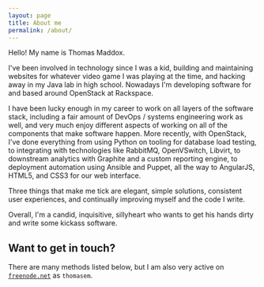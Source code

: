 ```yaml
---
layout: page
title: About me
permalink: /about/
---
```


Hello! My name is Thomas Maddox.

I've been involved in technology since I was a kid, building and maintaining websites for whatever video game I was playing at the time, and hacking away in my Java lab in high school. Nowadays I'm developing software for and based around OpenStack at Rackspace.

I have been lucky enough in my career to work on all layers of the software stack, including a fair amount of DevOps / systems engineering work as well, and very much enjoy different aspects of working on all of the components that make software happen. More recently, with OpenStack, I've done everything from using Python on tooling for database load testing, to integrating with technologies like RabbitMQ, OpenVSwitch, Libvirt, to downstream analytics with Graphite and a custom reporting engine, to deployment automation using Ansible and Puppet, all the way to AngularJS, HTML5, and CSS3 for our web interface.

Three things that make me tick are elegant, simple solutions, consistent user experiences, and continually improving myself and the code I write.

Overall, I'm a candid, inquisitive, sillyheart who wants to get his hands dirty and write some kickass software.

## Want to get in touch?

There are many methods listed below, but I am also very active on [`freenode.net`](https://webchat.freenode.net/) as `thomasem`.
